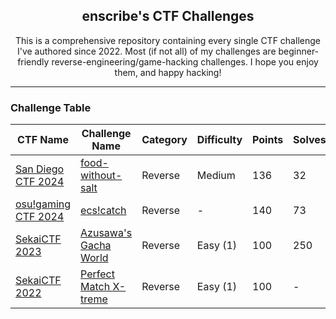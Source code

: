 <div align="center">

## enscribe's CTF Challenges

This is a comprehensive repository containing every single CTF challenge I've authored since 2022. Most (if not all) of my challenges are beginner-friendly reverse-engineering/game-hacking challenges. I hope you enjoy them, and happy hacking!

</div>

---

### Challenge Table

| CTF Name                | Challenge Name                                              | Category | Difficulty | Points | Solves | First Blood     | Time to Blood |
|-------------------------|-------------------------------------------------------------|----------|------------|--------|--------|-----------------|---------------|
| [San Diego CTF 2024](sdctf-2024/)     | [food-without-salt](sdctf-2024/food-without-salt/)           | Reverse  | Medium   | 136    | 32      | 0rd3rs          | 1 hour             |
| [osu!gaming CTF 2024](osu-gaming-ctf-2024/)     | [ecs!catch](osu-gaming-ctf-2024/ecs-catch/)                   | Reverse  | -          | 140    | 73     | .;,;.           | 50 minutes    |
| [SekaiCTF 2023](sekaictf-2023/)          | [Azusawa's Gacha World](sekaictf-2023/azusawas-gacha-world/)  | Reverse  | Easy (1)   | 100    | 250    | ascii\_overflow | 6 minutes     |
| [SekaiCTF 2022](sekaictf-2022/)          | [Perfect Match X-treme](sekaictf-2022/perfect-match-xtreme/)  | Reverse  | Easy (1)   | 100    | -      | NYUSEC          | -             |
